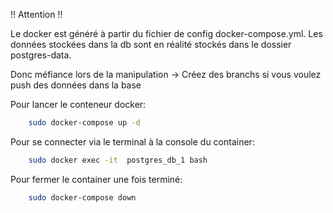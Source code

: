 !! Attention !!

Le docker est généré à partir du fichier de config docker-compose.yml.
Les données stockées dans la db sont en réalité stockés dans le dossier postgres-data. 

Donc méfiance lors de la manipulation 
-> Créez des branchs si vous voulez push des données dans la base

Pour lancer le conteneur docker:

```bash
    sudo docker-compose up -d
```

Pour se connecter via le terminal à la console du container:

```bash
    sudo docker exec -it  postgres_db_1 bash
```

Pour fermer le container une fois terminé:

```bash
    sudo docker-compose down
```